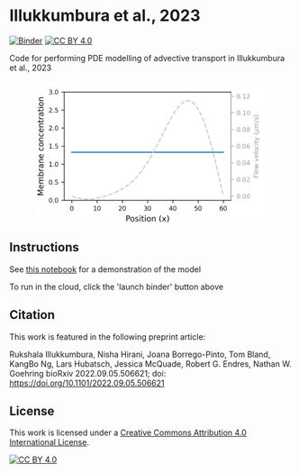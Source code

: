 # Illukkumbura et al., 2023

[![Binder](https://mybinder.org/badge_logo.svg)](https://mybinder.org/v2/gh/goehringlab/Illukkumbura-et-al-2023/HEAD?filepath=%2Fscripts/notebook.ipynb)
[![CC BY 4.0][cc-by-shield]][cc-by]

Code for performing PDE modelling of advective transport in Illukkumbura et al., 2023

<p align="center">
    <img src="scripts/animation.gif" width="80%" height="80%"/>
</p>

## Instructions

See [this notebook](scripts/notebook.ipynb) for a demonstration of the model

To run in the cloud, click the 'launch binder' button above

## Citation

This work is featured in the following preprint article:

Rukshala Illukkumbura, Nisha Hirani, Joana Borrego-Pinto, Tom Bland, KangBo Ng, Lars Hubatsch, Jessica McQuade, Robert G. Endres, Nathan W. Goehring
bioRxiv 2022.09.05.506621; doi: https://doi.org/10.1101/2022.09.05.506621

## License

This work is licensed under a
[Creative Commons Attribution 4.0 International License][cc-by].

[![CC BY 4.0][cc-by-image]][cc-by]

[cc-by]: http://creativecommons.org/licenses/by/4.0/
[cc-by-image]: https://i.creativecommons.org/l/by/4.0/88x31.png
[cc-by-shield]: https://img.shields.io/badge/License-CC%20BY%204.0-lightgrey.svg
